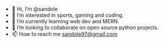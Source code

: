 - 👋 Hi, I’m @sandole
- 👀 I’m interested in sports, gaming and coding.
- 🌱 I’m currently learning web dev and MERN.
- 💞️ I’m looking to collaborate on open source python projects.
- 📫 How to reach me sandole97@gmail.com

<!---
sandole/sandole is a ✨ special ✨ repository because its `README.md` (this file) appears on your GitHub profile.
You can click the Preview link to take a look at your changes.
--->
